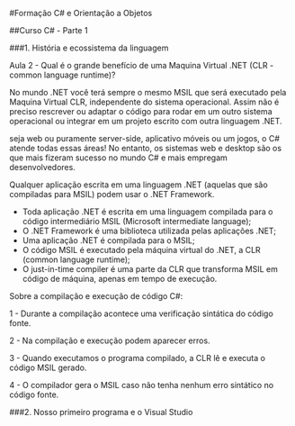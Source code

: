 #Formação C# e Orientação a Objetos

##Curso C# - Parte 1

###1. História e ecossistema da linguagem

Aula 2 - Qual é o grande benefício de uma Maquina Virtual .NET (CLR - common language runtime)?

No mundo .NET você terá sempre o mesmo MSIL que será executado pela Maquina Virtual CLR, independente do sistema operacional. Assim não é preciso rescrever ou adaptar o código para rodar em um outro sistema operacional ou integrar em um projeto escrito com outra linguagem .NET.

seja web ou puramente server-side, aplicativo móveis ou um jogos, o C# atende todas essas áreas! No entanto, os sistemas web e desktop são os que mais fizeram sucesso no mundo C# e mais empregam desenvolvedores.

Qualquer aplicação escrita em uma linguagem .NET (aquelas que são compiladas para MSIL) podem usar o .NET Framework.

- Toda aplicação .NET é escrita em uma linguagem compilada para o código intermediário MSIL (Microsoft intermediate language);
- O .NET Framework é uma biblioteca utilizada pelas aplicações .NET;
- Uma aplicação .NET é compilada para o MSIL;
- O código MSIL é executado pela máquina virtual do .NET, a CLR (common language runtime);
- O just-in-time compiler é uma parte da CLR que transforma MSIL em código de máquina, apenas em tempo de execução.

Sobre a compilação e execução de código C#:

1 - Durante a compilação acontece uma verificação sintática do código fonte.

2 - Na compilação e execução podem aparecer erros.

3 - Quando executamos o programa compilado, a CLR lê e executa o código MSIL gerado.

4 - O compilador gera o MSIL caso não tenha nenhum erro sintático no código fonte.

###2. Nosso primeiro programa e o Visual Studio
